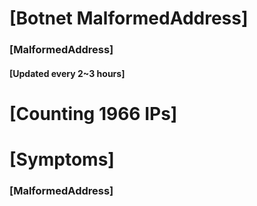 # [Botnet MalformedAddress]
### [MalformedAddress]
#### [Updated every 2~3 hours]

# [Counting 1966 IPs]

# [Symptoms] 
###   [MalformedAddress]

